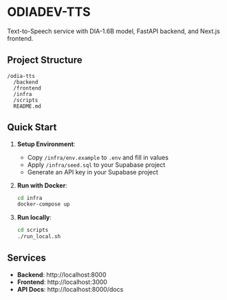 # ODIADEV-TTS

Text-to-Speech service with DIA-1.6B model, FastAPI backend, and Next.js frontend.

## Project Structure

```
/odia-tts
  /backend
  /frontend
  /infra
  /scripts
  README.md
```

## Quick Start

1. **Setup Environment**:
   - Copy `/infra/env.example` to `.env` and fill in values
   - Apply `/infra/seed.sql` to your Supabase project
   - Generate an API key in your Supabase project

2. **Run with Docker**:
   ```bash
   cd infra
   docker-compose up
   ```

3. **Run locally**:
   ```bash
   cd scripts
   ./run_local.sh
   ```

## Services

- **Backend**: http://localhost:8000
- **Frontend**: http://localhost:3000
- **API Docs**: http://localhost:8000/docs